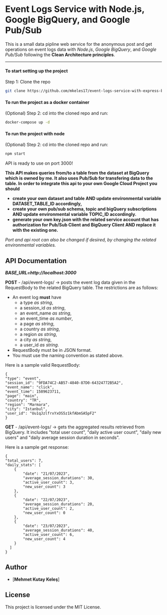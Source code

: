 # Event Logs Service with Node.js, Google BigQuery, and Google Pub/Sub

This is a small data pipline web service for the anonymous post and get operations on event logs data with *Node.js*, *Google BigQuery*, and *Google Pub/Sub* following the **Clean Architecture principles**.

---

#### To start setting up the project

Step 1: Clone the repo

```bash
git clone https://github.com/mkeles17/event-logs-service-with-express-bigquery-pubsub.git
```

#### To run the project as a docker container

(Optional) Step 2: cd into the cloned repo and run:

```bash
docker-compose up -d
```

#### To run the project with node

(Optional) Step 2: cd into the cloned repo and run:

```bash
npm start
```

API is ready to use on port 3000!

**This API makes queries from/to a table from the dataset at BigQuery which is owned by me. It also uses Pub/Sub for transfering data to the table. In order to integrate this api to your own Google Cloud Project you should** 
 - **create your own dataset and table AND update environmental variable DATASET_TABLE_ID accordingly,** 
 - **create your own pub/sub schema, topic and bigQuery subscriptions AND update environmental variable TOPIC_ID accordingly.**
 - **generate your own key.json with the related service account that has authorization for Pub/Sub Client and BigQuery Client AND replace it with the existing one.**

*Port and api root can also be changed if desired, by changing the related environmental variables.*



## API Documentation

***BASE_URL=http://localhost:3000***

**POST** - /api/event-logs/ -> posts the event log data given in the RequestBody to the related BigQuery table. The restrictions are as follows:

* An event log **must** have 
    - a type *as string*,
    - a session_id *as string*,
    - an event_name *as string*,
    - an event_time *as number*,
    - a page *as string*,
    - a country *as string*,
    - a region *as string*,
    - a city *as string*,
    - a user_id *as string*.
* RequestBody must be in JSON format.
* You must use the naming convention as stated above.

Here is a sample valid RequestBody:

    {
    "type": "event",
    "session_id": "9FDA74C2-AB57-4840-87D0-64324772B5A2",
    "event_name": "click",
    "event_time": 1589623711,
    "page": "main",
    "country": "TR",
    "region": "Marmara",
    "city": "Istanbul",
    "user_id": "Uu1qJzlfrxYxOS5z1kfAbmSA5pF2"
    }

**GET** - /api/event-logs/ -> gets the aggregated results retrieved from BigQuery. It includes "total user count", "daily active user count", "daily new users" and "daily average session duration in seconds".

Here is a sample get response:

    {
    "total_users": 7,
    "daily_stats": [
        {
            "date": "21/07/2023",
            "average_session_durations": 30,
            "active_user_count": 3,
            "new_user_count": 3
        },
        {
            "date": "22/07/2023",
            "average_session_durations": 20,
            "active_user_count": 2,
            "new_user_count": 0
        },
        {
            "date": "23/07/2023",
            "average_session_durations": 40,
            "active_user_count": 6,
            "new_user_count": 4
        }
      ]
    }


## Author

- [**Mehmet Kutay Keleş**]

## License

This project is licensed under the MIT License.
